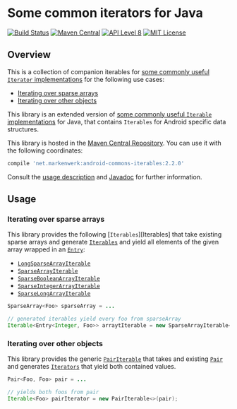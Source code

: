# Some common iterators for Java

[![Build Status](https://travis-ci.org/markenwerk/android-commons-iterables.svg?branch=master)](https://travis-ci.org/markenwerk/android-commons-iterables)
[![Maven Central](https://maven-badges.herokuapp.com/maven-central/net.markenwerk/android-commons-iterables/badge.svg)](https://maven-badges.herokuapp.com/maven-central/net.markenwerk/android-commons-iterables)
[![API Level 8](https://img.shields.io/badge/android-API_8-brightgreen.svg)](https://developer.android.com/reference/packages.html)
[![MIT License](https://img.shields.io/badge/license-MIT-brightgreen.svg)](https://github.com/markenwerk/android-commons-iterables/blob/master/LICENSE)

## Overview

This is a collection of companion iterables for [some commonly useful `Iterator` implementations](https://github.com/markenwerk/android-commons-iterators) for the following use cases:

- [Iterating over sparse arrays](#iterating-over-sparse-arrays)
- [Iterating over other objects](#iterating-over-other-objects)

This library is an extended version of [some commonly useful `Iterable` implementations](https://github.com/markenwerk/java-commons-iterables) for Java, that contains `Iterables` for Android specific data structures.

This library is hosted in the [Maven Central Repository](https://maven-badges.herokuapp.com/maven-central/net.markenwerk/android-commons-iterables). You can use it with the following coordinates:

```gradle
compile 'net.markenwerk:android-commons-iterables:2.2.0'
```

Consult the [usage description](#usage) and [Javadoc](https://markenwerk.github.io/android-commons-iterables/index.html) for further information.

## Usage

### Iterating over sparse arrays

This library provides the following [`Iterables`][Iterables] that take existing sparse arrays and generate
[`Iterables`][Iterable] and yield all elements of the given array wrapped in an [`Entry`][Entry]:

- [`LongSparseArrayIterable`][LongSparseArrayIterable]
- [`SparseArrayIterable`][SparseArrayIterable]
- [`SparseBooleanArrayIterable`][SparseBooleanArrayIterable]
- [`SparseIntegerArrayIterable`][SparseIntegerArrayIterable]
- [`SparseLongArrayIterable`][SparseLongArrayIterable]

```java
SparseArray<Foo> sparseArray = ...

// generated iterables yield every foo from sparseArray
Iterable<Entry<Integer, Foo>> arraytIterable = new SparseArrayIterable<>(sparseArray);
```

### Iterating over other objects

This library provides the generic [`PairIterable`][PairIterable] that takes and existing [`Pair`][Pair] and
generates [`Iterators`][Iterator] that yield both contained values.

```java
Pair<Foo, Foo> pair = ...

// yields both foos from pair
Iterable<Foo> pairIterator = new PairIterable<>(pair);
```

[LongSparseArrayIterable]: https://markenwerk.github.io/android-commons-iterables/index.html?net/markenwerk/android/commons/iterables/LongSparseArrayIterable.html
[PairIterable]: https://markenwerk.github.io/android-commons-iterables/index.html?net/markenwerk/android/commons/iterables/PairIterable.html
[SparseArrayIterable]: https://markenwerk.github.io/android-commons-iterables/index.html?net/markenwerk/android/commons/iterables/SparseArrayIterable.html
[SparseBooleanArrayIterable]: https://markenwerk.github.io/android-commons-iterables/index.html?net/markenwerk/android/commons/iterables/SparseBooleanArrayIterable.html
[SparseIntegerArrayIterable]: https://markenwerk.github.io/android-commons-iterables/index.html?net/markenwerk/android/commons/iterables/SparseIntegerArrayIterable.html
[SparseLongArrayIterable]: https://markenwerk.github.io/android-commons-iterables/index.html?net/markenwerk/android/commons/iterables/SparseLongArrayIterable.html

[Entry]: https://markenwerk.github.io/java-commons-datastructures/index.html?net/markenwerk/commons/datastructures/Entry.html

[Iterable]: https://developer.android.com/reference/java/lang/Iterable.html
[Iterator]: https://developer.android.com/reference/java/util/Iterator.html
[Pair]: https://developer.android.com/reference/android/util/Pair.html
